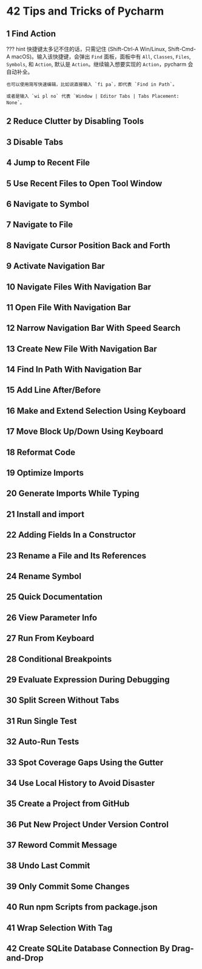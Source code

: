 # 42 Tips and Tricks of Pycharm

## 1 Find Action

??? hint
    快捷键太多记不住的话，只需记住 (Shift-Ctrl-A Win/Linux, Shift-Cmd-A macOS)。输入该快捷键，会弹出 `Find` 面板，面板中有 `All`, `Classes`, `Files`, `Symbols`, 和 `Action`, 默认是 `Action`。继续输入想要实现的 `Action`，pycharm 会自动补全。
    
    也可以使用简写快速编辑，比如说直接输入 `fi pa`，即代表 `Find in Path`。
    
    或者是输入 `wi pl no` 代表 `Window | Editor Tabs | Tabs Placement: None`。

## 2 Reduce Clutter by Disabling Tools
## 3 Disable Tabs
## 4 Jump to Recent File
## 5 Use Recent Files to Open Tool Window
## 6 Navigate to Symbol
## 7 Navigate to File
## 8 Navigate Cursor Position Back and Forth
## 9 Activate Navigation Bar
## 10 Navigate Files With Navigation Bar
## 11 Open File With Navigation Bar
## 12 Narrow Navigation Bar With Speed Search
## 13 Create New File With Navigation Bar
## 14 Find In Path With Navigation Bar
## 15 Add Line After/Before
## 16 Make and Extend Selection Using Keyboard
## 17 Move Block Up/Down Using Keyboard
## 18 Reformat Code
## 19 Optimize Imports
## 20 Generate Imports While Typing
## 21 Install and import
## 22 Adding Fields In a Constructor
## 23 Rename a File and Its References
## 24 Rename Symbol
## 25 Quick Documentation
## 26 View Parameter Info
## 27 Run From Keyboard
## 28 Conditional Breakpoints
## 29 Evaluate Expression During Debugging
## 30 Split Screen Without Tabs
## 31 Run Single Test
## 32 Auto-Run Tests
## 33 Spot Coverage Gaps Using the Gutter
## 34 Use Local History to Avoid Disaster
## 35 Create a Project from GitHub
## 36 Put New Project Under Version Control
## 37 Reword Commit Message
## 38 Undo Last Commit
## 39 Only Commit Some Changes
## 40 Run npm Scripts from package.json
## 41 Wrap Selection With Tag
## 42 Create SQLite Database Connection By Drag-and-Drop